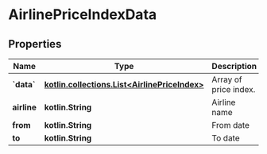 
# AirlinePriceIndexData

## Properties
Name | Type | Description | Notes
------------ | ------------- | ------------- | -------------
**&#x60;data&#x60;** | [**kotlin.collections.List&lt;AirlinePriceIndex&gt;**](AirlinePriceIndex.md) | Array of price index. |  [optional]
**airline** | **kotlin.String** | Airline name |  [optional]
**from** | **kotlin.String** | From date |  [optional]
**to** | **kotlin.String** | To date |  [optional]



